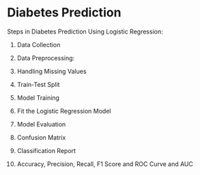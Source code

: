 # Diabetes Prediction

Steps in Diabetes Prediction Using Logistic Regression:
1. Data Collection

2. Data Preprocessing:

3. Handling Missing Values

4. Train-Test Split

5. Model Training

6. Fit the Logistic Regression Model 

7. Model Evaluation

8. Confusion Matrix

9. Classification Report

10. Accuracy, Precision, Recall, F1 Score and ROC Curve and AUC


